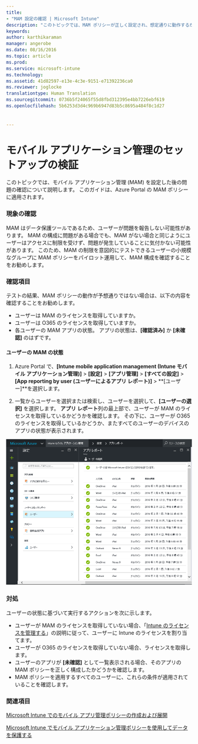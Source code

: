 ```yaml
---
title:
- "MAM 設定の確認 | Microsoft Intune"
description: "このトピックでは、MAM ポリシーが正しく設定され、想定通りに動作するかをテストし、確認する方法を説明します。"
keywords: 
author: karthikaraman
manager: angerobe
ms.date: 08/16/2016
ms.topic: article
ms.prod: 
ms.service: microsoft-intune
ms.technology: 
ms.assetid: 41d82597-e13e-4c3e-9151-e71392236ca0
ms.reviewer: joglocke
translationtype: Human Translation
ms.sourcegitcommit: 0736b5f24065f55d8fbd312395e4bb7226ebf619
ms.openlocfilehash: 5b6253d3d4c969b6947d83b5c8695a484f8c1d27


---
```


# モバイル アプリケーション管理のセットアップの検証

このトピックでは、モバイル アプリケーション管理 (MAM) を設定した後の問題の確認について説明します。 このガイドは、Azure Portal の MAM ポリシーに適用されます。

### 現象の確認
MAM はデータ保護ツールであるため、ユーザーが問題を報告しない可能性があります。 MAM の構成に問題がある場合でも、MAM がない場合と同じようにユーザーはアクセスに制限を受けず、問題が発生していることに気付かない可能性があります。 このため、MAM の制限を意図的にテストできるユーザーの小規模なグループに MAM ポリシーをパイロット運用して、MAM 構成を確認することをお勧めします。


### 確認項目

テストの結果、MAM ポリシーの動作が予想通りではない場合は、以下の内容を確認することをお勧めします。

- ユーザーは MAM のライセンスを取得していますか。
- ユーザーは O365 のライセンスを取得していますか。
- 各ユーザーの MAM アプリの状態。 アプリの状態は、**[確認済み]** か **[未確認]** のはずです。

#### ユーザーの MAM の状態
1. Azure Portal で、**[Intune mobile application management (Intune モバイル アプリケーション管理)]** > **[設定]** > **[アプリ管理]** > **[すべての設定]** > **[App reporting by user (ユーザーによるアプリ レポート)]** > **[ユーザー]**を選択します。

2. 一覧からユーザーを選択または検索し、ユーザーを選択して、**[ユーザーの選択]** を選択します。 **アプリ レポート**列の最上部で、ユーザーが MAM のライセンスを取得しているかどうかを確認します。 その下に、ユーザーが O365 のライセンスを取得しているかどうか、またすべてのユーザーのデバイスのアプリの状態が表示されます。

![MAM のアプリの状態](..\media\ts-mam-user-apps.png) 

### 対処
ユーザーの状態に基づいて実行するアクションを次に示します。

- ユーザーが MAM のライセンスを取得していない場合、「[Intune のライセンスを管理する](..\get-started\start-with-a-paid-subscription-to-microsoft-intune)」の説明に従って、ユーザーに Intune のライセンスを割り当てます。
- ユーザーが O365 のライセンスを取得していない場合、ライセンスを取得します。
- ユーザーのアプリが **[未確認]** として一覧表示される場合、そのアプリの MAM ポリシーを正しく構成したかどうかを確認します。
- MAM ポリシーを適用するすべてのユーザーに、これらの条件が適用されていることを確認します。

### 関連項目
[Microsoft Intune でのモバイル アプリ管理ポリシーの作成および展開](..\deploy-use\get-ready-to-configure-mobile-app-management-policies-with-microsoft-intune)

[Microsoft Intune でモバイル アプリケーション管理ポリシーを使用してデータを保護する](..\deploy-use\protect-app-data-using-mobile-app-management-policies-with-microsoft-intune)



<!--HONumber=Oct16_HO1-->


